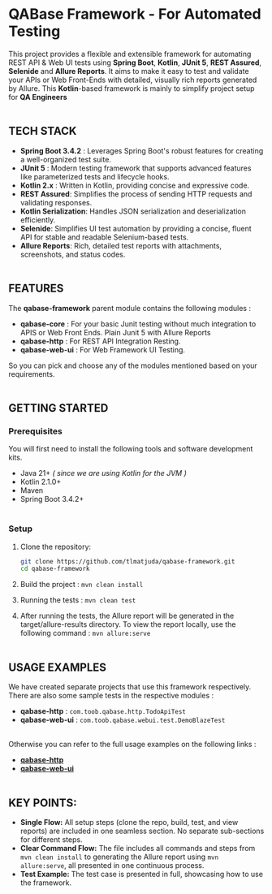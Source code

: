 # QABase Framework - For Automated Testing

This project provides a flexible and extensible framework for automating REST API & Web UI tests using **Spring Boot**, **Kotlin**, **JUnit 5**, **REST Assured**, **Selenide** and **Allure Reports**. It aims to make it easy to test and validate your APIs or Web Front-Ends with detailed, visually rich reports generated by Allure. This **Kotlin**-based framework is mainly to simplify project setup for **QA Engineers**
<br/>
<br/>

## TECH STACK

- **Spring Boot 3.4.2** : Leverages Spring Boot's robust features for creating a well-organized test suite.
- **JUnit 5** : Modern testing framework that supports advanced features like parameterized tests and lifecycle hooks.
- **Kotlin 2.x** : Written in Kotlin, providing concise and expressive code.
- **REST Assured**: Simplifies the process of sending HTTP requests and validating responses.
- **Kotlin Serialization**: Handles JSON serialization and deserialization efficiently.
- **Selenide**: Simplifies UI test automation by providing a concise, fluent API for stable and readable Selenium-based tests.
- **Allure Reports**: Rich, detailed test reports with attachments, screenshots, and status codes.
  <br/>
  <br/>

## FEATURES

The **qabase-framework** parent module contains the following modules :

- **qabase-core** : For your basic Junit testing without much integration to APIS or Web Front Ends. Plain Junit 5 with Allure Reports
- **qabase-http** : For REST API Integration Resting.
- **qabase-web-ui** : For Web Framework UI Testing.

So you can pick and choose any of the modules mentioned based on your requirements.
<br/>
<br/>

## GETTING STARTED

### Prerequisites

You will first need to install the following tools and software development kits.

- Java 21+ _( since we are using Kotlin for the JVM )_
- Kotlin 2.1.0+
- Maven
- Spring Boot 3.4.2+
  <br/>
  <br/>

### Setup

1. Clone the repository:

   ```bash
   git clone https://github.com/tlmatjuda/qabase-framework.git
   cd qabase-framework
   ```
2. Build the project : `mvn clean install`
3. Running the tests : `mvn clean test`
4. After running the tests, the Allure report will be generated in the target/allure-results directory. To view the report locally, use the following command : `mvn allure:serve`
   <br/>
   <br/>

## USAGE EXAMPLES

We have created separate projects that use this framework respectively.<br/>
There are also some sample tests in the respective modules :

- **qabase-http** : `com.toob.qabase.http.TodoApiTest`
- **qabase-web-ui** : `com.toob.qabase.webui.test.DemoBlazeTest`
  <br/>
  <br/>

[](https://)Otherwise you can refer to the full usage examples on the following links :

- **[qabase-http](https://github.com/tlmatjuda/qabase-http-showcase)**
- **[qabase-web-ui](https://github.com/tlmatjuda/qabase-http-showcase)**
  <br/>
  <br/>

## KEY POINTS:

- **Single Flow:** All setup steps (clone the repo, build, test, and view reports) are included in one seamless section. No separate sub-sections for different steps.
- **Clear Command Flow:** The file includes all commands and steps from `mvn clean install` to generating the Allure report using `mvn allure:serve`, all presented in one continuous process.
- **Test Example:** The test case is presented in full, showcasing how to use the framework.
  <br/>
  <br/>
